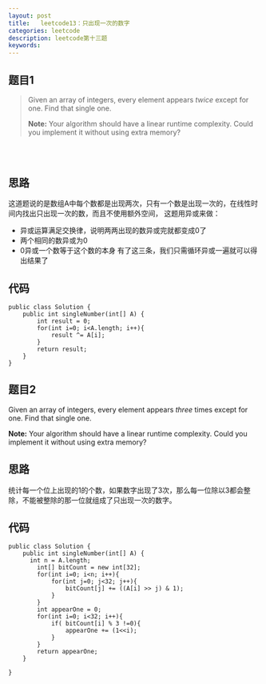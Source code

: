 ```yaml
---
layout: post
title:   leetcode13：只出现一次的数字
categories: leetcode
description: leetcode第十三题
keywords: 
---
```



## 题目1

> Given an array of integers, every element appears *twice* except for one. Find that single one.
>
> **Note:** 
> Your algorithm should have a linear runtime complexity. Could you implement it without using extra memory?

## 

 

## 思路

这道题说的是数组A中每个数都是出现两次，只有一个数是出现一次的，在线性时间内找出只出现一次的数，而且不使用额外空间，
这题用异或来做：

- 异或运算满足交换律，说明两两出现的数异或完就都变成0了
- 两个相同的数异或为0
- 0异或一个数等于这个数的本身
  有了这三条，我们只需循环异或一遍就可以得出结果了

## 代码



	public class Solution {
	    public int singleNumber(int[] A) {
	        int result = 0;
	        for(int i=0; i<A.length; i++){
	            result ^= A[i];
	        }
	        return result;
	    }
	}

## 题目2

Given an array of integers, every element appears *three* times except for one. Find that single one.

**Note:** 
Your algorithm should have a linear runtime complexity. Could you implement it without using extra memory?

## 思路

统计每一个位上出现的1的个数，如果数字出现了3次，那么每一位除以3都会整除，不能被整除的那一位就组成了只出现一次的数字。

## 代码

```
public class Solution {
    public int singleNumber(int[] A) {
      int n = A.length;
        int[] bitCount = new int[32];
        for(int i=0; i<n; i++){
            for(int j=0; j<32; j++){
                bitCount[j] += ((A[i] >> j) & 1);
            }
        }
        int appearOne = 0;
        for(int i=0; i<32; i++){
            if( bitCount[i] % 3 !=0){
                appearOne += (1<<i);
            }
        }
        return appearOne;
    }
    
}
```

